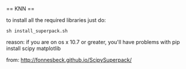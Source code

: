 == KNN ==

to install all the required libraries just do:

    sh install_superpack.sh

reason: if you are on os x 10.7 or greater, you'll have problems with pip install scipy matplotlib

from:
http://fonnesbeck.github.io/ScipySuperpack/
